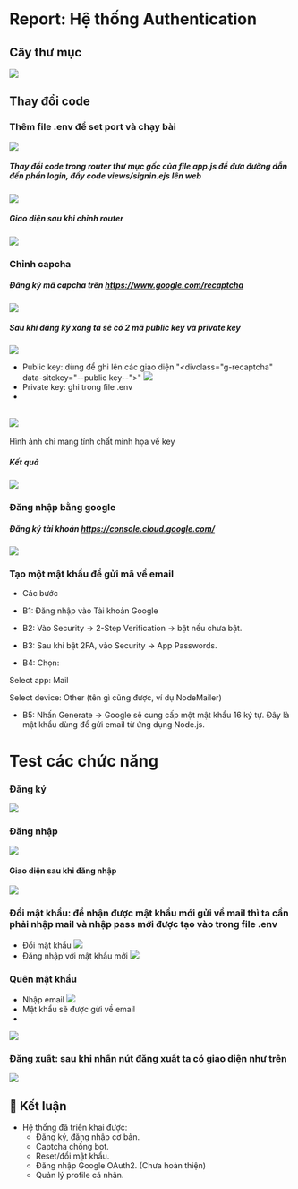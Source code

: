 # Report: Hệ thống Authentication
## Cây thư mục
![](public/results/caythumuc.png)  

## Thay đổi code

### Thêm file .env để set port và chạy bài
![](public/results/them_env.png)  

##### Thay đổi code trong router thư mục gốc của file app.js để đưa đường dẫn đến phần login, đẩy code views/signin.ejs lên web
![](public/results/fix_router.png)  

##### Giao diện sau khi chỉnh router
![](public/results/home_1.png)  

### Chỉnh capcha
##### Đăng ký mã capcha trên https://www.google.com/recaptcha
![](public/results/create_capcha.png)  

##### Sau khi đăng ký xong ta sẽ có 2 mã public key và private key 
![](public/results/public_secret_key.png)  
- Public key: dùng để ghi lên các giao diện  "<divclass="g-recaptcha" data-sitekey="--public key--"></div>"
![](public/results/public_key.png)
- Private key: ghi trong file .env
- 
![](public/results/private_key.png)
-
Hình ảnh chỉ mang tính chất minh họa về key

##### Kết quả
![](public/results/capcha_result.png)  

### Đăng nhập bằng google

##### Đăng ký tài khoản https://console.cloud.google.com/
![](public/results/create_Oauth2.png) 

### Tạo một mật khẩu để gửi mã về email

- Các bước
+ B1: Đăng nhập vào Tài khoản Google

+ B2: Vào Security → 2-Step Verification → bật nếu chưa bật.

+ B3: Sau khi bật 2FA, vào Security → App Passwords.

+ B4: Chọn:

Select app: Mail

Select device: Other (tên gì cũng được, ví dụ NodeMailer)

+ B5: Nhấn Generate → Google sẽ cung cấp một mật khẩu 16 ký tự.
Đây là mật khẩu dùng để gửi email từ ứng dụng Node.js.

# Test các chức năng



### Đăng ký
![](public/results/regist.png) 

### Đăng nhập
![](public/results/login.png) 
#### Giao diện sau khi đăng nhập
![](public/results/profile.png) 



### Đổi mật khẩu: để nhận được mật khẩu mới gửi về mail thì ta cần phải nhập mail và nhập pass mới được tạo vào trong file .env
- Đổi mật khẩu
![](public/results/change_pass.png)
- Đăng nhập với mật khẩu mới
![](public/results/login_with_new_pass.png)



### Quên mật khẩu
- Nhập email 
![](public/results/fogotpass.png)
- Mật khẩu sẽ được gửi về email
- 
![](public/results/new_pass.png)



### Đăng xuất: sau khi nhấn nút đăng xuất ta có giao diện như trên
![](public/results/sign_out.png) 


## 🚀 Kết luận

- Hệ thống đã triển khai được:
  - Đăng ký, đăng nhập cơ bản.  
  - Captcha chống bot.  
  - Reset/đổi mật khẩu.  
  - Đăng nhập Google OAuth2.  (Chưa hoàn thiện)
  - Quản lý profile cá nhân.  

